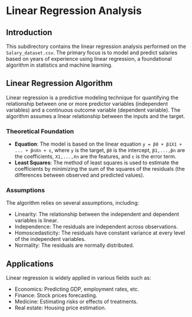 # Linear Regression Analysis

## Introduction

This subdirectory contains the linear regression analysis performed on the `Salary_dataset.csv`. The primary focus is to model and predict salaries based on years of experience using linear regression, a foundational algorithm in statistics and machine learning.

## Linear Regression Algorithm

Linear regression is a predictive modeling technique for quantifying the relationship between one or more predictor variables (independent variables) and a continuous outcome variable (dependent variable). The algorithm assumes a linear relationship between the inputs and the target.

### Theoretical Foundation

- **Equation**: The model is based on the linear equation `y = β0 + β1X1 + ... + βnXn + ε`, where `y` is the target, `β0` is the intercept, `β1,...,βn` are the coefficients, `X1,...,Xn` are the features, and `ε` is the error term.
- **Least Squares**: The method of least squares is used to estimate the coefficients by minimizing the sum of the squares of the residuals (the differences between observed and predicted values).

### Assumptions

The algorithm relies on several assumptions, including:

- Linearity: The relationship between the independent and dependent variables is linear.
- Independence: The residuals are independent across observations.
- Homoscedasticity: The residuals have constant variance at every level of the independent variables.
- Normality: The residuals are normally distributed.

## Applications

Linear regression is widely applied in various fields such as:

- Economics: Predicting GDP, employment rates, etc.
- Finance: Stock prices forecasting.
- Medicine: Estimating risks or effects of treatments.
- Real estate: Housing price estimation.
